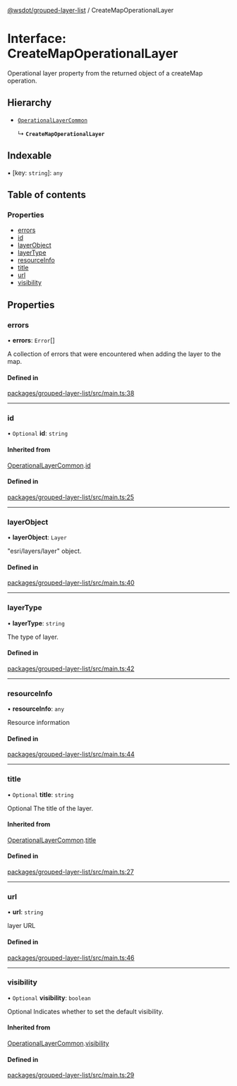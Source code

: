 [@wsdot/grouped-layer-list](../README.md) / CreateMapOperationalLayer

# Interface: CreateMapOperationalLayer

Operational layer property from the returned object of a createMap operation.

## Hierarchy

- [`OperationalLayerCommon`](OperationalLayerCommon.md)

  ↳ **`CreateMapOperationalLayer`**

## Indexable

▪ [key: `string`]: `any`

## Table of contents

### Properties

- [errors](CreateMapOperationalLayer.md#errors)
- [id](CreateMapOperationalLayer.md#id)
- [layerObject](CreateMapOperationalLayer.md#layerobject)
- [layerType](CreateMapOperationalLayer.md#layertype)
- [resourceInfo](CreateMapOperationalLayer.md#resourceinfo)
- [title](CreateMapOperationalLayer.md#title)
- [url](CreateMapOperationalLayer.md#url)
- [visibility](CreateMapOperationalLayer.md#visibility)

## Properties

### errors

• **errors**: `Error`[]

A collection of errors that were encountered when adding the layer to the map.

#### Defined in

[packages/grouped-layer-list/src/main.ts:38](https://github.com/WSDOT-GIS/grouped-layer-list/blob/c240d2b/packages/grouped-layer-list/src/main.ts#L38)

___

### id

• `Optional` **id**: `string`

#### Inherited from

[OperationalLayerCommon](OperationalLayerCommon.md).[id](OperationalLayerCommon.md#id)

#### Defined in

[packages/grouped-layer-list/src/main.ts:25](https://github.com/WSDOT-GIS/grouped-layer-list/blob/c240d2b/packages/grouped-layer-list/src/main.ts#L25)

___

### layerObject

• **layerObject**: `Layer`

"esri/layers/layer" object.

#### Defined in

[packages/grouped-layer-list/src/main.ts:40](https://github.com/WSDOT-GIS/grouped-layer-list/blob/c240d2b/packages/grouped-layer-list/src/main.ts#L40)

___

### layerType

• **layerType**: `string`

The type of layer.

#### Defined in

[packages/grouped-layer-list/src/main.ts:42](https://github.com/WSDOT-GIS/grouped-layer-list/blob/c240d2b/packages/grouped-layer-list/src/main.ts#L42)

___

### resourceInfo

• **resourceInfo**: `any`

Resource information

#### Defined in

[packages/grouped-layer-list/src/main.ts:44](https://github.com/WSDOT-GIS/grouped-layer-list/blob/c240d2b/packages/grouped-layer-list/src/main.ts#L44)

___

### title

• `Optional` **title**: `string`

Optional 	The title of the layer.

#### Inherited from

[OperationalLayerCommon](OperationalLayerCommon.md).[title](OperationalLayerCommon.md#title)

#### Defined in

[packages/grouped-layer-list/src/main.ts:27](https://github.com/WSDOT-GIS/grouped-layer-list/blob/c240d2b/packages/grouped-layer-list/src/main.ts#L27)

___

### url

• **url**: `string`

layer URL

#### Defined in

[packages/grouped-layer-list/src/main.ts:46](https://github.com/WSDOT-GIS/grouped-layer-list/blob/c240d2b/packages/grouped-layer-list/src/main.ts#L46)

___

### visibility

• `Optional` **visibility**: `boolean`

Optional 	Indicates whether to set the default visibility.

#### Inherited from

[OperationalLayerCommon](OperationalLayerCommon.md).[visibility](OperationalLayerCommon.md#visibility)

#### Defined in

[packages/grouped-layer-list/src/main.ts:29](https://github.com/WSDOT-GIS/grouped-layer-list/blob/c240d2b/packages/grouped-layer-list/src/main.ts#L29)
